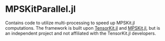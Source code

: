 # MPSKitParallel.jl

Contains code to utilize multi-processing to speed up MPSKit.jl computations.
The framework is built upon [TensorKit.jl](https://github.com/jutho/TensorKit.jl) and [MPSKit.jl](https://github.com/QuantumKitHub/MPSKit.jl), but is an independent project and not affiliated with the TensorKit.jl developers.
